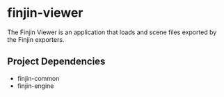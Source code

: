 # finjin-viewer
The Finjin Viewer is an application that loads and scene files exported by the Finjin exporters.

## Project Dependencies
* finjin-common
* finjin-engine
